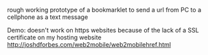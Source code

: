 rough working prototype of a bookmarklet to send a url from PC to a cellphone as a text message

Demo:  doesn't work on https websites because of the lack of a SSL certificate on my hosting website
http://joshdforbes.com/web2mobile/web2mobilehref.html
